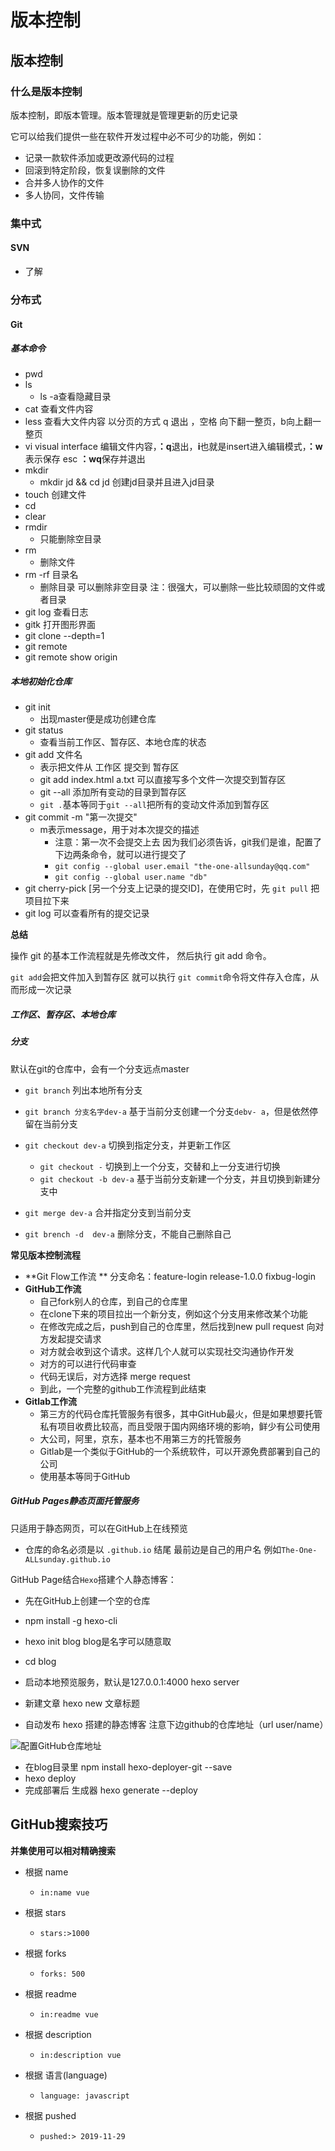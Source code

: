 #  版本控制

## 版本控制

### 什么是版本控制

版本控制，即版本管理。版本管理就是管理更新的历史记录

它可以给我们提供一些在软件开发过程中必不可少的功能，例如：

- 记录一款软件添加或更改源代码的过程
- 回滚到特定阶段，恢复误删除的文件
- 合并多人协作的文件
- 多人协同，文件传输

### 集中式

#### SVN

- 了解

### 分布式

#### Git

##### 基本命令

- pwd
- ls
  - ls -a查看隐藏目录
- cat  查看文件内容
- less  查看大文件内容    以分页的方式    q 退出   ，空格  向下翻一整页，b向上翻一整页
- vi   visual  interface    编辑文件内容，**：q**退出，**i**也就是insert进入编辑模式，**：w**表示保存    esc   **：wq**保存并退出
- mkdir
  - mkdir  jd  &&  cd jd      创建jd目录并且进入jd目录
- touch    创建文件
- cd
- clear
- rmdir
  - 只能删除空目录
- rm
  - 删除文件
- rm -rf    目录名
  - 删除目录  可以删除非空目录   注：很强大，可以删除一些比较顽固的文件或者目录
- git log    查看日志
- gitk   打开图形界面
- git clone                   --depth=1
- git remote
- git remote show origin

##### 本地初始化仓库

- git  init
  - 出现master便是成功创建仓库
- git  status
  - 查看当前工作区、暂存区、本地仓库的状态
- git add 文件名
  - 表示把文件从   工作区   提交到   暂存区
  - git  add  index.html    a.txt    可以直接写多个文件一次提交到暂存区
  - git --all   添加所有变动的目录到暂存区
  - `git .`基本等同于`git --all`把所有的变动文件添加到暂存区
- git  commit  -m  "第一次提交" 
  - m表示message，用于对本次提交的描述
    - 注意：第一次不会提交上去   因为我们必须告诉，git我们是谁，配置了下边两条命令，就可以进行提交了
    - `git config --global user.email "the-one-allsunday@qq.com"`
    - `git config --global user.name "db"`
- git cherry-pick [另一个分支上记录的提交ID]，在使用它时，先   `git pull`  把项目拉下来
- git log 可以查看所有的提交记录

**总结**

操作  git  的基本工作流程就是先修改文件， 然后执行  git  add  命令。

`git add`会把文件加入到暂存区    就可以执行  `git commit`命令将文件存入仓库，从而形成一次记录

##### 工作区、暂存区、本地仓库

##### 分支

默认在git的仓库中，会有一个分支远点master

- `git branch`                                           列出本地所有分支
- `git branch 分支名字dev-a`                 基于当前分支创建一个分支`debv- a`，但是依然停留在当前分支
- `git checkout dev-a`                           切换到指定分支，并更新工作区
  - `git checkout -`                            切换到上一个分支，交替和上一分支进行切换
  - `git checkout -b dev-a`              基于当前分支新建一个分支，并且切换到新建分支中

- `git merge dev-a`                                  合并指定分支到当前分支
- `git brench -d  dev-a`                          删除分支，不能自己删除自己



**常见版本控制流程**

- **Git  Flow工作流 **     分支命名：feature-login          release-1.0.0             fixbug-login
- **GitHub工作流**
  - 自己fork别人的仓库，到自己的仓库里
  - 在clone下来的项目拉出一个新分支，例如这个分支用来修改某个功能
  - 在修改完成之后，push到自己的仓库里，然后找到new  pull   request    向对方发起提交请求
  - 对方就会收到这个请求。这样几个人就可以实现社交沟通协作开发
  - 对方的可以进行代码审查
  - 代码无误后，对方选择 merge request
  - 到此，一个完整的github工作流程到此结束
- **Gitlab工作流**
  - 第三方的代码仓库托管服务有很多，其中GitHub最火，但是如果想要托管私有项目收费比较高，而且受限于国内网络环境的影响，鲜少有公司使用
  - 大公司，阿里，京东，基本也不用第三方的托管服务
  - Gitlab是一个类似于GitHub的一个系统软件，可以开源免费部署到自己的公司
  - 使用基本等同于GitHub

##### GitHub Pages静态页面托管服务

只适用于静态网页，可以在GitHub上在线预览

- 仓库的命名必须是以   `.github.io`  结尾    最前边是自己的用户名   例如`The-One-ALLsunday.github.io`

GitHub Page结合`Hexo`搭建个人静态博客：

- 先在GitHub上创建一个空的仓库

- npm  install  -g  hexo-cli
- hexo  init  blog        blog是名字可以随意取
- cd  blog
- 启动本地预览服务，默认是127.0.0.1:4000     hexo  server
- 新建文章       hexo  new   文章标题
- 自动发布 hexo 搭建的静态博客    注意下边github的仓库地址（url  user/name）

![配置GitHub仓库地址](H:\06-Web前端\06-笔记\00-images\blog.png)

- 在blog目录里    npm  install  hexo-deployer-git  --save
- hexo deploy
- 完成部署后  生成器   hexo generate --deploy





## GitHub搜索技巧

**并集使用可以相对精确搜索**

- 根据  name
  - `in:name vue`

- 根据  stars
  - `stars:>1000`
- 根据  forks
  - `forks: 500`
- 根据  readme
  - `in:readme vue`
- 根据  description
  - `in:description vue`
- 根据  语言(language)
  - `language: javascript`
- 根据  pushed
  - `pushed:> 2019-11-29`





